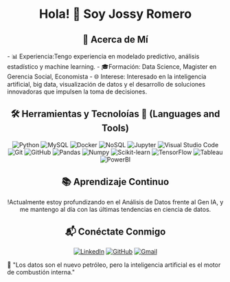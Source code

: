 <div align="center">
  <h1>Hola! 👋 Soy Jossy Romero</h1>
</div>
<div align="center">
<h2>🌟 Acerca de Mí</h2> 
</div>
- 📊 Experiencia:Tengo experiencia en modelado predictivo, análisis estadístico y machine learning.
- 🎓Formación: Data Science, Magister en Gerencia Social, Economista
- 🌐 Interese: Interesado en la inteligencia artificial, big data, visualización de datos y el desarrollo de soluciones innovadoras que impulsen la toma de decisiones.


<div align="center">
<h2> 🛠 Herramientas y Tecnoloías 💼 (Languages and Tools)</h2> 

![Python](https://img.shields.io/badge/Python-3776AB?style=flat&logo=python&logoColor=white)
![MySQL](https://img.shields.io/badge/MySQL-4479A1?style=flat-square&logo=MySQL&logoColor=white)
![Docker](https://img.shields.io/badge/Docker-2496ED?style=flat-square&logo=Docker&logoColor=white)
![NoSQL](https://img.shields.io/badge/NoSQL-4DB33D?style=flat&logo=firebase&logoColor=white)
![Jupyter](https://img.shields.io/badge/Jupyter-F37626?style=flat-square&logo=Jupyter&logoColor=white)
![Visual Studio Code](https://img.shields.io/badge/Visual%20Studio%20Code-007ACC?style=flat-square&logo=visual-studio-code&logoColor=white)
![Git](https://img.shields.io/badge/Git-F05032?style=flat-square&logo=git&logoColor=white)
![GitHub](https://img.shields.io/badge/GitHub-181717?style=flat-square&logo=github&logoColor=white)
![Pandas](https://img.shields.io/badge/Pandas-150458?style=flat-square&logo=pandas&logoColor=white)
![Numpy](https://img.shields.io/badge/Numpy-013243?style=flat-square&logo=Numpy&logoColor=white)
![Scikit-learn](https://img.shields.io/badge/ScikitLearn-F7931E?style=flat-square&logo=Scikit-learn&logoColor=white)
![TensorFlow](https://img.shields.io/badge/TensorFlow-FF6F00?style=flat-square&logo=TensorFlow&logoColor=white)
![Tableau](https://img.shields.io/badge/Tableau-E97627?style=flat-square&logo=Tableau&logoColor=white)
![PowerBI](https://img.shields.io/badge/PowerBI-F2C811?style=flat-square&logo=PowerBI&logoColor=white)

</div>

<div align="center">
<h2> 📚 Aprendizaje Continuo</h2>

!Actualmente estoy profundizando en el Análisis de Datos frente al Gen IA, y me mantengo al día con las últimas tendencias en ciencia de datos.

</div>
<div align="center">
<h2> 📬 Conéctate Conmigo </h2>

[![LinkedIn](https://img.shields.io/badge/linkedin-%231DA1F2.svg?style=for-the-badge&logo=linkedin&logoColor=white)](https://www.linkedin.com/in/jossy-romero-villanueva-31b11657/)
[![GitHub](https://img.shields.io/badge/github-%2300acee.svg?color=181717&style=for-the-badge&logo=github&logoColor=white)](https://github.com/JossySharry)
[![Gmail](https://img.shields.io/badge/gmail-%2300acee.svg?color=EA4335&style=for-the-badge&logo=gmail&logoColor=white)](mailto:jsromero@pucp.pe)



</div>
🌟 "Los datos son el nuevo petróleo, pero la inteligencia artificial es el motor de combustión interna."
